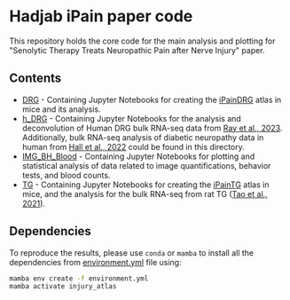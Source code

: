 # Hadjab iPain paper code
This repository holds the core code for the main analysis and plotting for "Senolytic Therapy Treats Neuropathic Pain after Nerve Injury" paper.

## Contents
- [DRG](DRG) - Containing Jupyter Notebooks for creating the [iPainDRG](https://cellxgene.cziscience.com/e/b6f472f1-a58d-43a7-a898-2d6822a0b2b2.cxg/) atlas in mice and its analysis.
- [h_DRG](h_DRG) - Containing Jupyter Notebooks for the analysis and deconvolution of Human DRG bulk RNA-seq data from [Ray et al., 2023](https://academic.oup.com/brain/article/146/2/749/6648727). Additionally, bulk RNA-seq analysis of diabetic neuropathy data in human from [Hall et al., 2022](https://www.nature.com/articles/s41598-022-08100-8) could be found in this directory.
- [IMG_BH_Blood](IMG_BH_Blood) - Containing Jupyter Notebooks for plotting and statistical analysis of data related to image quantifications, behavior tests, and blood counts.
- [TG](TG) - Containing Jupyter Notebooks for creating the [iPainTG](https://cellxgene.cziscience.com/e/5d6d404a-86f9-419e-9928-56276904819c.cxg/) atlas in mice, and the analysis for the bulk RNA-seq from rat TG ([Tao et al., 2021](https://pubmed.ncbi.nlm.nih.gov/34323444/)).

## Dependencies
To reproduce the results, please use `conda` or `mamba` to install all the dependencies from [environment.yml](environment.yml) file using:

```sh
mamba env create -f environment.yml
mamba activate injury_atlas
```